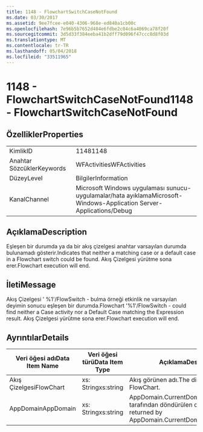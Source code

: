 ```yaml
---
title: 1148 - FlowchartSwitchCaseNotFound
ms.date: 03/30/2017
ms.assetid: 9ee7fcee-e040-4306-968e-ed840a1cb00c
ms.openlocfilehash: 7e96b5b7652d404e6fdbe2c04c6a4069ca78f20f
ms.sourcegitcommit: 3d5d33f384eeba41b2dff79d096f47ccc8d8f03d
ms.translationtype: MT
ms.contentlocale: tr-TR
ms.lasthandoff: 05/04/2018
ms.locfileid: "33511965"
---
```

# <a name="1148---flowchartswitchcasenotfound"></a><span data-ttu-id="14c7c-102">1148 - FlowchartSwitchCaseNotFound</span><span class="sxs-lookup"><span data-stu-id="14c7c-102">1148 - FlowchartSwitchCaseNotFound</span></span>
## <a name="properties"></a><span data-ttu-id="14c7c-103">Özellikler</span><span class="sxs-lookup"><span data-stu-id="14c7c-103">Properties</span></span>  
  
|||  
|-|-|  
|<span data-ttu-id="14c7c-104">Kimlik</span><span class="sxs-lookup"><span data-stu-id="14c7c-104">ID</span></span>|<span data-ttu-id="14c7c-105">1148</span><span class="sxs-lookup"><span data-stu-id="14c7c-105">1148</span></span>|  
|<span data-ttu-id="14c7c-106">Anahtar Sözcükler</span><span class="sxs-lookup"><span data-stu-id="14c7c-106">Keywords</span></span>|<span data-ttu-id="14c7c-107">WFActivities</span><span class="sxs-lookup"><span data-stu-id="14c7c-107">WFActivities</span></span>|  
|<span data-ttu-id="14c7c-108">Düzey</span><span class="sxs-lookup"><span data-stu-id="14c7c-108">Level</span></span>|<span data-ttu-id="14c7c-109">Bilgiler</span><span class="sxs-lookup"><span data-stu-id="14c7c-109">Information</span></span>|  
|<span data-ttu-id="14c7c-110">Kanal</span><span class="sxs-lookup"><span data-stu-id="14c7c-110">Channel</span></span>|<span data-ttu-id="14c7c-111">Microsoft Windows uygulaması sunucu-uygulamalar/hata ayıklama</span><span class="sxs-lookup"><span data-stu-id="14c7c-111">Microsoft-Windows-Application Server-Applications/Debug</span></span>|  
  
## <a name="description"></a><span data-ttu-id="14c7c-112">Açıklama</span><span class="sxs-lookup"><span data-stu-id="14c7c-112">Description</span></span>  
 <span data-ttu-id="14c7c-113">Eşleşen bir durumda ya da bir akış çizelgesi anahtar varsayılan durumda bulunamadı gösterir.</span><span class="sxs-lookup"><span data-stu-id="14c7c-113">Indicates that neither a matching case or a default case in a Flowchart switch could be found.</span></span> <span data-ttu-id="14c7c-114">Akış Çizelgesi yürütme sona erer.</span><span class="sxs-lookup"><span data-stu-id="14c7c-114">Flowchart execution will end.</span></span>  
  
## <a name="message"></a><span data-ttu-id="14c7c-115">İleti</span><span class="sxs-lookup"><span data-stu-id="14c7c-115">Message</span></span>  
 <span data-ttu-id="14c7c-116">Akış Çizelgesi ' %1'/FlowSwitch - bulma örneği etkinlik ne varsayılan deyimin sonucu eşleşen bir durumda.</span><span class="sxs-lookup"><span data-stu-id="14c7c-116">Flowchart '%1'/FlowSwitch - could find neither a Case activity nor a Default Case matching the Expression result.</span></span> <span data-ttu-id="14c7c-117">Akış Çizelgesi yürütme sona erer.</span><span class="sxs-lookup"><span data-stu-id="14c7c-117">Flowchart execution will end.</span></span>  
  
## <a name="details"></a><span data-ttu-id="14c7c-118">Ayrıntılar</span><span class="sxs-lookup"><span data-stu-id="14c7c-118">Details</span></span>  
  
|<span data-ttu-id="14c7c-119">Veri öğesi adı</span><span class="sxs-lookup"><span data-stu-id="14c7c-119">Data Item Name</span></span>|<span data-ttu-id="14c7c-120">Veri öğesi türü</span><span class="sxs-lookup"><span data-stu-id="14c7c-120">Data Item Type</span></span>|<span data-ttu-id="14c7c-121">Açıklama</span><span class="sxs-lookup"><span data-stu-id="14c7c-121">Description</span></span>|  
|--------------------|--------------------|-----------------|  
|<span data-ttu-id="14c7c-122">Akış Çizelgesi</span><span class="sxs-lookup"><span data-stu-id="14c7c-122">FlowChart</span></span>|<span data-ttu-id="14c7c-123">xs: String</span><span class="sxs-lookup"><span data-stu-id="14c7c-123">xs:string</span></span>|<span data-ttu-id="14c7c-124">Akış görünen adı.</span><span class="sxs-lookup"><span data-stu-id="14c7c-124">The display name of the FlowChart.</span></span>|  
|<span data-ttu-id="14c7c-125">AppDomain</span><span class="sxs-lookup"><span data-stu-id="14c7c-125">AppDomain</span></span>|<span data-ttu-id="14c7c-126">xs: String</span><span class="sxs-lookup"><span data-stu-id="14c7c-126">xs:string</span></span>|<span data-ttu-id="14c7c-127">AppDomain.CurrentDomain.FriendlyName tarafından döndürülen dize.</span><span class="sxs-lookup"><span data-stu-id="14c7c-127">The string returned by AppDomain.CurrentDomain.FriendlyName.</span></span>|
